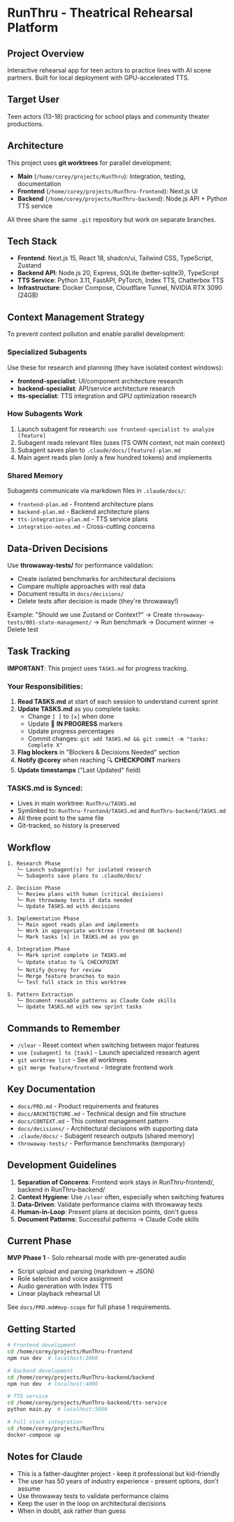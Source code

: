 # RunThru - Theatrical Rehearsal Platform

## Project Overview
Interactive rehearsal app for teen actors to practice lines with AI scene partners. Built for local deployment with GPU-accelerated TTS.

## Target User
Teen actors (13-18) practicing for school plays and community theater productions.

## Architecture
This project uses **git worktrees** for parallel development:

- **Main** (`/home/corey/projects/RunThru`): Integration, testing, documentation
- **Frontend** (`/home/corey/projects/RunThru-frontend`): Next.js UI
- **Backend** (`/home/corey/projects/RunThru-backend`): Node.js API + Python TTS service

All three share the same `.git` repository but work on separate branches.

## Tech Stack
- **Frontend**: Next.js 15, React 18, shadcn/ui, Tailwind CSS, TypeScript, Zustand
- **Backend API**: Node.js 20, Express, SQLite (better-sqlite3), TypeScript
- **TTS Service**: Python 3.11, FastAPI, PyTorch, Index TTS, Chatterbox TTS
- **Infrastructure**: Docker Compose, Cloudflare Tunnel, NVIDIA RTX 3090 (24GB)

## Context Management Strategy
To prevent context pollution and enable parallel development:

### Specialized Subagents
Use these for research and planning (they have isolated context windows):
- **frontend-specialist**: UI/component architecture research
- **backend-specialist**: API/service architecture research
- **tts-specialist**: TTS integration and GPU optimization research

### How Subagents Work
1. Launch subagent for research: `use frontend-specialist to analyze [feature]`
2. Subagent reads relevant files (uses ITS OWN context, not main context)
3. Subagent saves plan to `.claude/docs/[feature]-plan.md`
4. Main agent reads plan (only a few hundred tokens) and implements

### Shared Memory
Subagents communicate via markdown files in `.claude/docs/`:
- `frontend-plan.md` - Frontend architecture plans
- `backend-plan.md` - Backend architecture plans
- `tts-integration-plan.md` - TTS service plans
- `integration-notes.md` - Cross-cutting concerns

## Data-Driven Decisions
Use **throwaway-tests/** for performance validation:
- Create isolated benchmarks for architectural decisions
- Compare multiple approaches with real data
- Document results in `docs/decisions/`
- Delete tests after decision is made (they're throwaway!)

Example: "Should we use Zustand or Context?" → Create `throwaway-tests/001-state-management/` → Run benchmark → Document winner → Delete test

## Task Tracking
**IMPORTANT**: This project uses `TASKS.md` for progress tracking.

### Your Responsibilities:
1. **Read TASKS.md** at start of each session to understand current sprint
2. **Update TASKS.md** as you complete tasks:
   - Change `[ ]` to `[x]` when done
   - Update 🔄 **IN PROGRESS** markers
   - Update progress percentages
   - Commit changes: `git add TASKS.md && git commit -m "tasks: Complete X"`
3. **Flag blockers** in "Blockers & Decisions Needed" section
4. **Notify @corey** when reaching 🔍 **CHECKPOINT** markers
5. **Update timestamps** ("Last Updated" field)

### TASKS.md is Synced:
- Lives in main worktree: `RunThru/TASKS.md`
- Symlinked to: `RunThru-frontend/TASKS.md` and `RunThru-backend/TASKS.md`
- All three point to the same file
- Git-tracked, so history is preserved

## Workflow
```
1. Research Phase
   └─ Launch subagent(s) for isolated research
   └─ Subagents save plans to .claude/docs/

2. Decision Phase
   └─ Review plans with human (critical decisions)
   └─ Run throwaway tests if data needed
   └─ Update TASKS.md with decisions

3. Implementation Phase
   └─ Main agent reads plan and implements
   └─ Work in appropriate worktree (frontend OR backend)
   └─ Mark tasks [x] in TASKS.md as you go

4. Integration Phase
   └─ Mark sprint complete in TASKS.md
   └─ Update status to 🔍 CHECKPOINT
   └─ Notify @corey for review
   └─ Merge feature branches to main
   └─ Test full stack in this worktree

5. Pattern Extraction
   └─ Document reusable patterns as Claude Code skills
   └─ Update TASKS.md with new sprint tasks
```

## Commands to Remember
- `/clear` - Reset context when switching between major features
- `use [subagent] to [task]` - Launch specialized research agent
- `git worktree list` - See all worktrees
- `git merge feature/frontend` - Integrate frontend work

## Key Documentation
- `docs/PRD.md` - Product requirements and features
- `docs/ARCHITECTURE.md` - Technical design and file structure
- `docs/CONTEXT.md` - This context management pattern
- `docs/decisions/` - Architectural decisions with supporting data
- `.claude/docs/` - Subagent research outputs (shared memory)
- `throwaway-tests/` - Performance benchmarks (temporary)

## Development Guidelines
1. **Separation of Concerns**: Frontend work stays in RunThru-frontend/, backend in RunThru-backend/
2. **Context Hygiene**: Use `/clear` often, especially when switching features
3. **Data-Driven**: Validate performance claims with throwaway tests
4. **Human-in-Loop**: Present plans at decision points, don't guess
5. **Document Patterns**: Successful patterns → Claude Code skills

## Current Phase
**MVP Phase 1** - Solo rehearsal mode with pre-generated audio
- Script upload and parsing (markdown → JSON)
- Role selection and voice assignment
- Audio generation with Index TTS
- Linear playback rehearsal UI

See `docs/PRD.md#mvp-scope` for full phase 1 requirements.

## Getting Started
```bash
# Frontend development
cd /home/corey/projects/RunThru-frontend
npm run dev  # localhost:3000

# Backend development
cd /home/corey/projects/RunThru-backend/backend
npm run dev  # localhost:4000

# TTS service
cd /home/corey/projects/RunThru-backend/tts-service
python main.py  # localhost:5000

# Full stack integration
cd /home/corey/projects/RunThru
docker-compose up
```

## Notes for Claude
- This is a father-daughter project - keep it professional but kid-friendly
- The user has 50 years of industry experience - present options, don't assume
- Use throwaway tests to validate performance claims
- Keep the user in the loop on architectural decisions
- When in doubt, ask rather than guess
